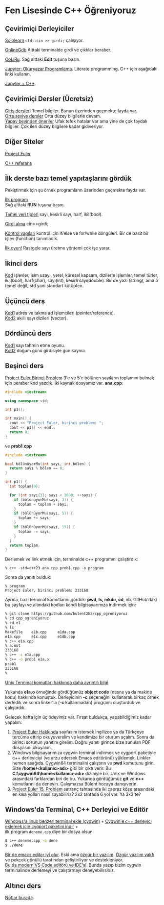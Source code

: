 Fen Lisesinde C++ Öğreniyoruz
=============================

Çevirimiçi Derleyiciler
-----------------------
[Sololearn](https://www.sololearn.com/en/compiler-playground/cpp)  `std::cin >> girdi;` çalışıyor. 

[OnlineGdb](https://onlinegdb.com/MOj93f6vtA)  Alttaki terminalde girdi ve çıktılar beraber.  

[CoLiRu](https://coliru.stacked-crooked.com/a/9a5a244a826e572a).  Sağ alttaki **Edit** tuşuna basın.  

[Jupyter: Okuryazar Programlama](https://jupyter.org/).  Literate programming. C++ için aşağıdaki linki kullanın.  

[Jupyter + C++](https://mybinder.org/v2/gh/jupyter-xeus/xeus-cling/stable?filepath=notebooks/xcpp.ipynb).  


Çevirimiçi Dersler (Ücretsiz)
--
[Giriş dersleri](https://www.sololearn.com/en/learn/courses/c-plus-plus-introduction)  Temel bilgiler. Bunun üzerinden geçmekte fayda var.  
[Orta seviye dersler](https://www.sololearn.com/en/learn/courses/c-plus-plus-intermediate)   Orta düzey bilgilerle devam.  
[Yapay beyinden öneriler](https://chatgpt.com/share/674775c0-d424-8009-835a-a1745715f8a7)  Ufak tefek hatalar var ama yine de çok faydalı bilgiler. Çok ileri düzey bilgilere kadar gidiveriyor.  

Diğer Siteler
--
[Project Euler](https://projecteuler.net/)  

[C++ referans](https://en.cppreference.com)  

İlk derste bazı temel yapıtaşlarını gördük 
-- 
Pekiştirmek için şu örnek programların üzerinden geçmekte fayda var.  

[İlk program](https://sololearn.com/compiler-playground/cHlx3KLO5G6d/)  
Sağ alttaki **RUN** tuşuna basın.  

[Temel veri tipleri](https://sololearn.com/compiler-playground/cPv2HfqDr8h7) sayı, kesirli sayı, harf, ikil(bool).  

[Girdi alma](https://sololearn.com/compiler-playground/c1JyEkLln8AK) cin>>girdi;  

[Kontrol yapıları](https://sololearn.com/compiler-playground/coLvDwg6K4Te) kontrol için if/else ve for/while döngüleri. Bir de basit bir işlev (function) tanımladık.

[İlk oyun!](https://onlinegdb.com/i4AbswzZtP) Rastgele sayı üretme yöntemi çok işe yarar.


İkinci ders
--
[Kod](https://www.sololearn.com/en/compiler-playground/cHXfjbO8i14U) işlevler, isim uzayı, yerel, küresel kapsam, dizilerle işlemler, temel türler, ikil(bool), harf(char), sayı(int), kesirli sayı(double). Bir de yazı (string), ama o temel değil, std yani standart kütüpten.  


Üçüncü ders
--
[Kod1](https://sololearn.com/compiler-playground/crpbSkBKD5ul) adres ve takma ad işlemcileri (pointer/reference).  
[Kod2](https://sololearn.com/compiler-playground/cUWBwZrMqVkd) akıllı sayı dizileri (vector<int>).   


Dördüncü ders
--
[Kod1](https://www.onlinegdb.com/fork/i4AbswzZtP) sayı tahmin etme oyunu.  
[Kod2](https://www.onlinegdb.com/fork/bbM6VmacX) doğum günü girdisiyle gün sayma.  


Beşinci ders
--
[Project Euler Birinci Problem](https://projecteuler.net/problem=1)  3'e ve 5'e bölünen sayıların toplamını bulmak için beraber kod yazdık. İki kaynak dosyamız var. **ana.cpp**:  
```c++
#include <iostream>

using namespace std;

int p1();

int main() {
  cout << "Project Euler, birinci problem: ";
  cout << p1() << endl;
  return 0;
}
```  
ve **prob1.cpp**  
```c++
#include <iostream>

bool bölünüyorMu(int sayı, int bölen) {
  return sayı % bölen == 0;
}

int p1() {
  int toplam{0};

  for (int sayı{3}; sayı < 1000; ++sayı) {
    if (bölünüyorMu(sayı, 3)) {
      toplam = toplam + sayı;
    }
    if (bölünüyorMu(sayı, 5)) {
      toplam += sayı;
    }
    if (bölünüyorMu(sayı, 15)) {
      toplam -= sayı;
    }
  }
  return toplam;
}
```
Derlemek ve link etmek için, terminalde c++ programını çalıştırdık:  
```shell
% c++ -std=c++23 ana.cpp prob1.cpp -o program
```
Sonra da yanıtı bulduk:
```shell
% program                                    
Project Euler, birinci problem: 233168
```

Ayrıca, bazı terminal komutlarını gördük: **pwd, ls, mkdir, cd**, vb. GitHub'daki bu sayfayı ve altındaki kodları kendi bilgisayarımıza indirmek için:  
```bash
% git clone https://github.com/bulent2k2/cpp_ogreniyoruz
% cd cpp_ogreniyoruz 
% cd e1
% ls
Makefile	e1b.cpp		e1da.cpp
e1a.cpp		e1c.cpp		e1db.cpp
% c++ e1a.cpp
% a.out
233168
% c++ -c e1a.cpp
% c++ -o prob1 e1a.o
prob1
233168
%
``` 

[Unix Terminal komutları hakkında daha ayrıntılı bilgi](https://acikders.ankara.edu.tr/pluginfile.php/155213/mod_resource/content/0/10.1.%20Linux%20Komutlar%C4%B1.pdf)  

Yukarıda **e1a.o** örneğinde gördüğümüz **object code** (nesne ya da makine kodu) hakkında konuştuk. Derleyicinin **-c** seçeneğini kullanarak birkaç örnek derledik ve sonra linker'la (**-c** kullanmadan) programı oluşturduk ve çalıştırdık.  

Gelecek hafta için üç ödevimiz var. Fırsat buldukça, yapabildiğimiz kadar yapalım:  
1) [Project Euler Hakkında](https://projecteuler.net/about) sayfasını istersek İngilizce ya da Türkçeye tercüme ettirip okuyuverelim ve kendimize bir oturum açalım. Sonra da birinci sorunun yanıtını girelim. Doğru yanıtı girince bize sunulan PDF dosyasını okuyalım.
1) Windows bilgisayarımıza cygwin terminal indirmek ve cygport paketiyle c++ derleyiciyi (ve arzu edersek Emacs editörünü) yüklemek. Linkler hemen aşağıda. Cygwin64 terminalini çalıştırın ve **pwd** komutunu girin. Size **/home/<kullanıcı-adı>** gibi bir çıktı verir. Bu **C:\cygwin64\home\<kullanıcı-adı>** diziniyle bir. Unix ve Windows arasındaki farklardan biri de bu. Yukarıda gördüğümüz **git** ve **c++** komutlarını da deneyin. Çalışmazsa Bülent hocaya danışıverin.
2) [Project Euler 15. Problem](https://projecteuler.net/problem=15) satranç tahtasında iki çapraz köşe arasındaki en kısa yolları nasıl sayabiliriz? 2x2 tahtada 6 yol var. Ya 3x3'te?

Windows'da Terminal, C++ Derleyici ve Editör
--
[Windows'a linux benzeri terminal ekle (cygwin)](https://cygwin.com/install.html) + 
[Cygwin'e c++ derleyici eklemek için cygport paketini indir](https://stackoverflow.com/questions/44354169/how-to-install-g-in-cygwin?newreg=f4dff0a25415471fa12f1dd8c109a3fe) +   
ilk program `deneme.cpp` diye bir dosya olsun: 
```bash
$ c++ deneme.cpp -o dene
$ ./dene
```
[Bir de emacs editor iyi olur](https://ftp.gnu.org/gnu/emacs/windows/emacs-29/emacs-29.4-installer.exe). Eski ama [özgür bir yazılım](https://www.gnu.org/software/emacs/). [Özgür yazılım vakfı](https://fsf.org) ve pekçok gönüllü tarafından geliştiriliyor ve destekleniyor.    
[Bu da modern VS Code editörü ve IDE'si](https://code.visualstudio.com/). Bunda yazıp bizim cygwin terminalinde derlemeyi ve çalıştırmayı deneyebilirsiniz. 

Altıncı ders
--
[Notlar burada](ileri/ders6.md).

